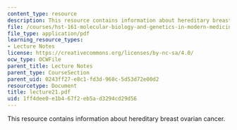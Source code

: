 ```yaml
---
content_type: resource
description: This resource contains information about hereditary breast ovarian cancer.
file: /courses/hst-161-molecular-biology-and-genetics-in-modern-medicine-fall-2007/1ff4dee0e1b467f2eb5ad3294cd29d56_lecture21.pdf
file_type: application/pdf
learning_resource_types:
- Lecture Notes
license: https://creativecommons.org/licenses/by-nc-sa/4.0/
ocw_type: OCWFile
parent_title: Lecture Notes
parent_type: CourseSection
parent_uid: 0243ff27-e8c1-fd3d-968c-5d53d72e00d2
resourcetype: Document
title: lecture21.pdf
uid: 1ff4dee0-e1b4-67f2-eb5a-d3294cd29d56
---
```

This resource contains information about hereditary breast ovarian cancer.